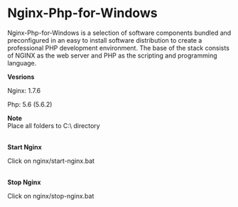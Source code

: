 Nginx-Php-for-Windows
=====================
Nginx-Php-for-Windows is a selection of software components bundled and preconfigured in an easy to install software distribution to create a professional PHP development environment. The base of the stack consists of NGINX as the web server and PHP as the scripting and programming language.

<b>Vesrions</b><br />
<p>Nginx: 1.7.6</p>
<p>Php: 5.6 (5.6.2)</p>


<b>Note</b><br />
Place all folders to C:\ directory<br /><br />

<b>Start Nginx</b><br />

Click on nginx/start-nginx.bat<br /><br />

<b>Stop Nginx</b><br />

Click on nginx/stop-nginx.bat<br /><br />
